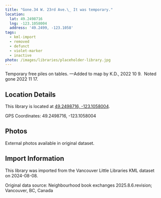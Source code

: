 ```yaml
---
title: "Gone.34 W. 23rd Ave.\_ It was temporary."
location:
  lat: 49.2498716
  lng: -123.1058004
  address: '49.2499, -123.1058'
tags:
  - kml-import
  - removed
  - defunct
  - violet-marker
  - inactive
photo: /images/libraries/placeholder-library.jpg
---
```

Temporary free piles on tables.
—Added to map by K.D., 2022 10 9.  
Noted gone 2022 11 17.

## Location Details

This library is located at [49.2498716, -123.1058004](https://www.google.com/maps?q=49.2498716,-123.1058004).

GPS Coordinates: 49.2498716, -123.1058004

## Photos

External photos available in original dataset.

## Import Information

This library was imported from the Vancouver Little Libraries KML dataset on 2024-08-08.

Original data source: Neighbourhood book exchanges 2025.8.6.revision; Vancouver, BC, Canada
